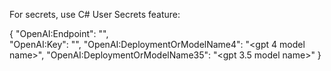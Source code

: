 For secrets, use C# User Secrets feature: 

{
  "OpenAI:Endpoint": "<openai endpoint>",  
  "OpenAI:Key": "<openai key>",
  "OpenAI:DeploymentOrModelName4": "<gpt 4 model name>",
  "OpenAI:DeploymentOrModelName35": "<gpt 3.5 model name>"
}
